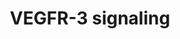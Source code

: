 ---
annotations:
- id: PW:0000243
  parent: regulatory pathway
  type: Pathway Ontology
  value: vascular endothelial growth factor signaling pathway
authors:
- MV
- MaintBot
- Khanspers
- Ddigles
- Mkutmon
description: Vascular endothelial growth factors are crucial for the vascular development
  and neovascularization in physiological and pathological processes in both embryo
  and adult. There are three isoforms of the VEGFR receptor found. This figure shows
  the VEGFR3 pathway as detected in lymphatic endothelial cells. Activation of the
  receptor results in proliferation, survival, enhanced permeability and migration
  of the cell.
last-edited: 2015-11-17
organisms:
- Rattus norvegicus
redirect_from:
- /index.php/Pathway:WP1964
- /instance/WP1964
- /instance/WP1964_r82992
revision: r82992
schema-jsonld:
- '@context': https://schema.org/
  '@id': https://wikipathways.github.io/pathways/WP1964.html
  '@type': Dataset
  creator:
    '@type': Organization
    name: WikiPathways
  description: Vascular endothelial growth factors are crucial for the vascular development
    and neovascularization in physiological and pathological processes in both embryo
    and adult. There are three isoforms of the VEGFR receptor found. This figure shows
    the VEGFR3 pathway as detected in lymphatic endothelial cells. Activation of the
    receptor results in proliferation, survival, enhanced permeability and migration
    of the cell.
  keywords:
  - Akt1
  - Bad_v1
  - Casp9
  - Figf
  - Flt4
  - Grb2
  - Itpkc
  - Mapk1
  - Mapk3
  - Nos3
  - PI3K
  - Plcg1
  - Shc1
  - Vegfc
  license: CC0
  name: VEGFR-3 signaling
seo: CreativeWork
title: VEGFR-3 signaling
wpid: WP1964
---